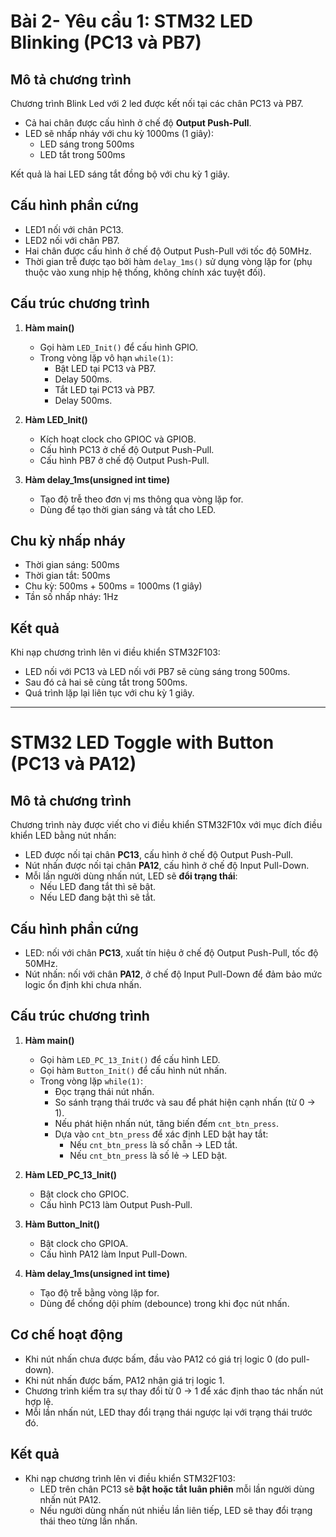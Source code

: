 # Bài 2- Yêu cầu 1: STM32 LED Blinking (PC13 và PB7)

## Mô tả chương trình
Chương trình Blink Led với 2 led được kết nối tại các chân PC13 và PB7.

- Cả hai chân được cấu hình ở chế độ **Output Push-Pull**.  
- LED sẽ nhấp nháy với chu kỳ 1000ms (1 giây):
  - LED sáng trong 500ms
  - LED tắt trong 500ms

Kết quả là hai LED sáng tắt đồng bộ với chu kỳ 1 giây.


## Cấu hình phần cứng
- LED1 nối với chân PC13.  
- LED2 nối với chân PB7.  
- Hai chân được cấu hình ở chế độ Output Push-Pull với tốc độ 50MHz.  
- Thời gian trễ được tạo bởi hàm `delay_1ms()` sử dụng vòng lặp for (phụ thuộc vào xung nhịp hệ thống, không chính xác tuyệt đối).


## Cấu trúc chương trình
1. **Hàm main()**
   - Gọi hàm `LED_Init()` để cấu hình GPIO.  
   - Trong vòng lặp vô hạn `while(1)`:  
     - Bật LED tại PC13 và PB7.  
     - Delay 500ms.  
     - Tắt LED tại PC13 và PB7.  
     - Delay 500ms.  

2. **Hàm LED_Init()**
   - Kích hoạt clock cho GPIOC và GPIOB.  
   - Cấu hình PC13 ở chế độ Output Push-Pull.  
   - Cấu hình PB7 ở chế độ Output Push-Pull.  

3. **Hàm delay_1ms(unsigned int time)**
   - Tạo độ trễ theo đơn vị ms thông qua vòng lặp for.  
   - Dùng để tạo thời gian sáng và tắt cho LED.  


## Chu kỳ nhấp nháy
- Thời gian sáng: 500ms  
- Thời gian tắt: 500ms  
- Chu kỳ: 500ms + 500ms = 1000ms (1 giây)  
- Tần số nhấp nháy: 1Hz  


## Kết quả
Khi nạp chương trình lên vi điều khiển STM32F103:  
- LED nối với PC13 và LED nối với PB7 sẽ cùng sáng trong 500ms.  
- Sau đó cả hai sẽ cùng tắt trong 500ms.  
- Quá trình lặp lại liên tục với chu kỳ 1 giây. 
---
# STM32 LED Toggle with Button (PC13 và PA12)

## Mô tả chương trình
Chương trình này được viết cho vi điều khiển STM32F10x với mục đích điều khiển LED bằng nút nhấn:

- LED được nối tại chân **PC13**, cấu hình ở chế độ Output Push-Pull.  
- Nút nhấn được nối tại chân **PA12**, cấu hình ở chế độ Input Pull-Down.  
- Mỗi lần người dùng nhấn nút, LED sẽ **đổi trạng thái**:
  - Nếu LED đang tắt thì sẽ bật.
  - Nếu LED đang bật thì sẽ tắt.


## Cấu hình phần cứng
- LED: nối với chân **PC13**, xuất tín hiệu ở chế độ Output Push-Pull, tốc độ 50MHz.  
- Nút nhấn: nối với chân **PA12**, ở chế độ Input Pull-Down để đảm bảo mức logic ổn định khi chưa nhấn.  


## Cấu trúc chương trình
1. **Hàm main()**
   - Gọi hàm `LED_PC_13_Init()` để cấu hình LED.  
   - Gọi hàm `Button_Init()` để cấu hình nút nhấn.  
   - Trong vòng lặp `while(1)`:  
     - Đọc trạng thái nút nhấn.  
     - So sánh trạng thái trước và sau để phát hiện cạnh nhấn (từ 0 → 1).  
     - Nếu phát hiện nhấn nút, tăng biến đếm `cnt_btn_press`.  
     - Dựa vào `cnt_btn_press` để xác định LED bật hay tắt:
       - Nếu `cnt_btn_press` là số chẵn → LED tắt.  
       - Nếu `cnt_btn_press` là số lẻ → LED bật.  

2. **Hàm LED_PC_13_Init()**
   - Bật clock cho GPIOC.  
   - Cấu hình PC13 làm Output Push-Pull.  

3. **Hàm Button_Init()**
   - Bật clock cho GPIOA.  
   - Cấu hình PA12 làm Input Pull-Down.  

4. **Hàm delay_1ms(unsigned int time)**
   - Tạo độ trễ bằng vòng lặp for.  
   - Dùng để chống dội phím (debounce) trong khi đọc nút nhấn.  


## Cơ chế hoạt động
- Khi nút nhấn chưa được bấm, đầu vào PA12 có giá trị logic 0 (do pull-down).  
- Khi nút nhấn được bấm, PA12 nhận giá trị logic 1.  
- Chương trình kiểm tra sự thay đổi từ 0 → 1 để xác định thao tác nhấn nút hợp lệ.  
- Mỗi lần nhấn nút, LED thay đổi trạng thái ngược lại với trạng thái trước đó.  


## Kết quả 
- Khi nạp chương trình lên vi điều khiển STM32F103:  
  - LED trên chân PC13 sẽ **bật hoặc tắt luân phiên** mỗi lần người dùng nhấn nút PA12.  
  - Nếu người dùng nhấn nút nhiều lần liên tiếp, LED sẽ thay đổi trạng thái theo từng lần nhấn.  

